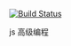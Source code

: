 [![Build Status](https://www.travis-ci.com/loyalpartner/jsgjbc.svg?branch=main)](https://www.travis-ci.com/loyalpartner/jsgjbc)

js 高级编程
